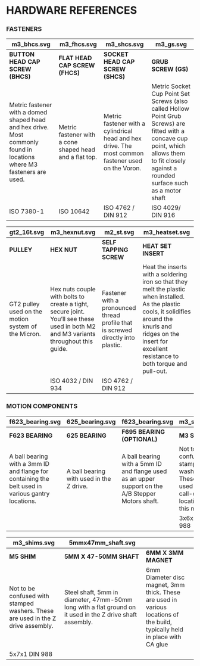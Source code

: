 # HARDWARE REFERENCES

### FASTENERS

| <object type="image/svg+xml" data="../images/Vectors/hardware/m3_bhcs.svg" class="hardware_svg"> m3_bhcs.svg </object> | <object type="image/svg+xml" data="../images/Vectors/hardware/m3_fhcs.svg" class="hardware_svg"> m3_fhcs.svg </object> | <object type="image/svg+xml" data="../images/Vectors/hardware/m3_shcs.svg" class="hardware_svg"> m3_shcs.svg </object> | <object type="image/svg+xml" data="../images/Vectors/hardware/m3_gs.svg" class="hardware_svg"> m3_gs.svg </object> |
| --- | --- | --- | --- |
| **BUTTON HEAD CAP SCREW (BHCS)** | **FLAT HEAD CAP SCREW (FHCS)** | **SOCKET HEAD CAP SCREW (SHCS)** | **GRUB SCREW (GS)** |
| Metric fastener with a domed shaped head and hex drive. Most commonly found in locations where M3 fasteners are used. | Metric fastener with a cone shaped head and a flat top. | Metric fastener with a cylindrical head and hex drive. The most common fastener used on the Voron. | Metric Socket Cup Point Set Screws (also called Hollow Point Grub Screws) are fitted with a concave cup point, which allows them to fit closely against a rounded surface such as a motor shaft |
| ISO 7380-1 | ISO 10642 | ISO 4762 / DIN 912 | ISO 4029/ DIN 916 |

| <object type="image/svg+xml" data="../images/Vectors/hardware/gt2_16t.svg" class="hardware_svg"> gt2_16t.svg </object> | <object type="image/svg+xml" data="../images/Vectors/hardware/m3_hexnut.svg" class="hardware_svg"> m3_hexnut.svg </object> | <object type="image/svg+xml" data="../images/Vectors/hardware/m2_st.svg" class="hardware_svg"> m2_st.svg </object> | <object type="image/svg+xml" data="../images/Vectors/hardware/m3_heatset.svg" class="hardware_svg"> m3_heatset.svg </object> | 
| --- | --- | --- | --- |
| **PULLEY** | **HEX NUT** | **SELF TAPPING SCREW** | **HEAT SET INSERT** |
| GT2 pulley used on the motion system of the Micron. | Hex nuts couple with bolts to create a tight, secure joint. You’ll see these used in both M2 and M3 variants throughout this guide. | Fastener with a pronounced thread profile that is screwed directly into plastic. | Heat the inserts with a soldering iron so that they melt the plastic when installed. As the plastic cools, it solidifies around the knurls and ridges on the insert for excellent resistance to both torque and pull-out. |
|  | ISO 4032 / DIN 934 | ISO 4762 / DIN 912 |  |

### MOTION COMPONENTS

| <object type="image/svg+xml" data="../images/Vectors/hardware/f623_bearing.svg" class="hardware_svg"> f623_bearing.svg </object> | <object type="image/svg+xml" data="../images/Vectors/hardware/625_bearing.svg" class="hardware_svg"> 625_bearing.svg </object> | <object type="image/svg+xml" data="../images/Vectors/hardware/f623_bearing.svg" class="hardware_svg"> f623_bearing.svg </object> | <object type="image/svg+xml" data="../images/Vectors/hardware/m3_shims.svg" class="hardware_svg"> m3_shims.svg </object> |
| --- | --- | --- | --- |
| **F623 BEARING** | **625 BEARING** | **F695 BEARING (OPTIONAL)** | **M3 SHIM** |
| A ball bearing with a 3mm ID and flange for containing the belt used in various gantry locations. | A ball bearing with used in the Z drive. | A ball bearing with a 5mm ID and flange used as an upper support on the A/B Stepper Motors shaft. | Not to be confused with stamped washers. These are used in all M3 call-out locations in this manual. |
|  |  |  | 3x6x0.5 DIN 988 |

| <object type="image/svg+xml" data="../images/Vectors/hardware/m3_shims.svg" class="hardware_svg"> m3_shims.svg </object> | <object type="image/svg+xml" data="../images/Vectors/hardware/5mmx47mm_shaft.svg" class="hardware_svg"> 5mmx47mm_shaft.svg </object> |  | | 
| --- | --- | --- | --- |
| **M5 SHIM** | **5MM X 47-50MM SHAFT** | **6MM X 3MM MAGNET** | |
| Not to be confused with stamped washers. These are used in the Z drive assembly. | Steel shaft, 5mm in diameter, 47mm-50mm long with a flat ground on it used in the Z drive shaft assembly. | 6mm Diameter disc magnet, 3mm thick. These are used in various locations of the build, typically held in place with CA glue |  |
| 5x7x1 DIN 988 |  |  |  |


